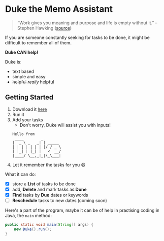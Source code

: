 # Duke the Memo Assistant
> “Work gives you meaning and purpose and life is empty without it.”  – Stephen Hawking ([source](https://dansilvestre.com/productivity-quotes/))

If you are someone constantly seeking for tasks to be done, it might be difficult to remember all of them.

**Duke CAN help!**

Duke is:
* text based
* simple and easy
* ~~helpful~~ *really* helpful 

## Getting Started
1. Download it [here](https://github.com/wanyu-l/ip/releases/download/v0.1/Duke.java.jar)
2. Run it
3. Add your tasks
   - Don't worry, Duke will assist you with inputs!
   ```
   Hello from
    ____        _        
   |  _ \ _   _| | _____ 
   | | | | | | | |/ / _ \
   | |_| | |_| |   <  __/
   |____/ \__,_|_|\_\___|
   ```
4. Let it remember the tasks for you 😄

What it can do:
- [x] store a **List** of tasks to be done
- [x] add, **Delete** and mark tasks as **Done**
- [x] **Find** tasks by **Due** dates or keywords
- [ ] **Reschedule** tasks to new dates (coming soon)

Here's a part of the program, maybe it can be of help in practising coding in Java, the `main` method:
```java
public static void main(String[] args) {
    new Duke().run();
}
```
